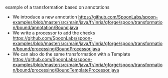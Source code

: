  example of a transformation based on annotations 

* We introduce a new annotation https://github.com/SpoonLabs/spoon-examples/blob/master/src/main/java/fr/inria/gforge/spoon/transformation/bound/annotation/Bound.java
* We write a processor to add the checks https://github.com/SpoonLabs/spoon-examples/blob/master/src/main/java/fr/inria/gforge/spoon/transformation/bound/processing/BoundProcessor.java
* We can also do the same transformation with a Template https://github.com/SpoonLabs/spoon-examples/blob/master/src/main/java/fr/inria/gforge/spoon/transformation/bound/processing/BoundTemplateProcessor.java

